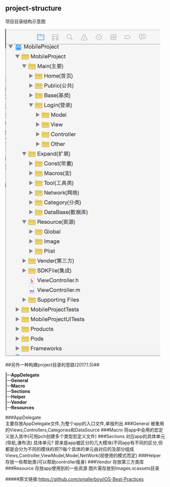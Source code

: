 ## project-structure
项目目录结构示意图

![Aaron Swartz](https://github.com/smallerboy/project-structure/blob/master/project_structure.png)

##另外一种构建project目录的思路(2017.1.5)##

**|--AppDelegate**  
**|--General**  
**|--Macro**  
**|--Sections**  
**|--Helper**  
**|--Vendor**  
**|--Resources**

###AppDelegate   
主要存放AppDelegate文件,为整个app的入口文件,单独列出
###General
被重用的Views,Controllers,Categories和DataSource
###Macro
将app中会用的宏定义放入其中(可用pch创建多个类型宏定义文件)
###Sections
对应app的具体单元(导航,瀑布流) 具体单元? 原来是app被区分的几大模块(不同app有不同的区分,但都是会分为不同的模块的把?)每个具体的单元由对应的及部分组成Views,Controller,ViewModel,Model,NetWork(视使用的模式而定)
###Helper
存放一些帮助类(可以帮助controller瘦身)
###Vendor
存放第三方类库
###Resource
存放app使用到的一些资源  图片需存放到Images.xcassets目录

#####原文链接:<https://github.com/smallerboy/iOS-Best-Practices>

